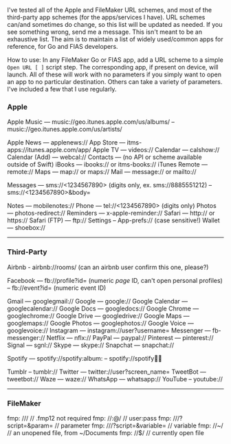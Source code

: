 I've tested all of the Apple and FileMaker URL schemes, and most of the third-party app schemes (for the apps/services I have). URL schemes can/and sometimes do change, so this list will be updated as needed. If you see something wrong, send me a message. This isn't meant to be an exhaustive list. The aim is to maintain a list of widely used/common apps for reference, for Go and FIAS developers.
 
How to use: In any FileMaker Go or FIAS app, add a URL scheme to a simple `Open URL [ ]` script step. The corresponding app, if present on device, will launch. All of these will work with no parameters if you simply want to open an app to no particular destination. Others can take a variety of parameters. I've included a few that I use regularly.


### Apple
 
Apple Music     — music://geo.itunes.apple.com/us/albums/<albumID>
                – music://geo.itunes.apple.com/us/artists/<artistID>
 
Apple News      — applenews://
App Store       — itms-apps://itunes.apple.com/app/<appID>
Apple TV        — videos://
Calendar        — calshow://
Calendar (Add)  — webcal://<calendarURL>
Contacts        — (no API or scheme available outside of Swift)
iBooks          — ibooks:// or itms-books://
iTunes Remote   — remote://
Maps            — map:// or maps://
Mail            — message:// or mailto://
 
Messages        — sms://<1234567890>   (digits only, ex. sms://8885551212)
                – sms://<1234567890>&body=<hello>
 
Notes           — mobilenotes://
Phone           — tel://<1234567890>   (digits only)
Photos          — photos-redirect://
Reminders       — x-apple-reminder://
Safari          — http:// or https://
Safari (FTP)    — ftp://
Settings        – App-prefs://   (case sensitive!)
Wallet          — shoebox://
 
- - -

### Third-Party
 
Airbnb          - airbnb://rooms/<listingID>  (can an airbnb user confirm this one, please?)
 
Facebook        — fb://profile?id=<pageID>    (numeric *page* ID, can't open personal profiles)
                – fb://event?id=<eventID>     (numeric event ID)
 
Gmail           — googlegmail://
Google          — google://
Google Calendar — googlecalendar://
Google Docs     — googledocs://
Google Chrome   — googlechrome://
Google Drive    — googledrive://
Google Maps     — googlemaps://
Google Photos   — googlephotos://
Google Voice    — googlevoice://
Instagram       — instagram://user?username=<userID>
Messenger       — fb-messenger://
Netflix         — nflx://
PayPal          — paypal://
Pinterest       — pinterest://
Signal          — sgnl://
Skype           — skype://
Snapchat        — snapchat://
 
Spotify         — spotify://spotify:album:<albumID>
                – spotify://spotify:artist:<artistID>
 
Tumblr          – tumblr://
Twitter         — twitter://user?screen_name=<userID>
TweetBot        — tweetbot://
Waze            — waze://
WhatsApp        — whatsapp://
YouTube         – youtube://
 
- - -

### FileMaker
 
fmp: //<hostName>/<fileName>   // .fmp12 not required
fmp: //<user>:<pass>@<hostName>/<fileName>   // user:pass
fmp: //<hostName>/<fileName>?script=<scriptName>&param=<parameter>     // parameter
fmp: //<hostName>/<fileName>?script=<scriptName>&variable=<variable>   // variable
fmp: //~/<fileName>   // an unopened file, from ~/Documents
fmp: //$/<fileName>   // currently open file
